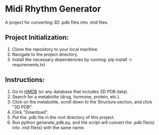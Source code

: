 # Midi Rhythm Generator

A project for converting 3D .pdb files into .mid files.

## Project Initialization:

1. Clone the repository to your local machine.
2. Navigate to the project directory.
3. Install the necessary dependencies by running:
   pip install -r requirements.txt

## Instructions:

1. Go to [HMDB](https://hmdb.ca/) (or any database that includes 3D PDB data).
2. Search for a metabolite (drug, hormone, protein, etc.).
3. Click on the metabolite, scroll down to the Structure section, and click "3D PDB".
4. Click "Download".
5. Put the .pdb file in the root directory of this project.
6. Run python generate_pdb.py, and the script will convert the .pdb file(s) into .mid file(s) with the same name.

